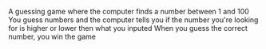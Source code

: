 A guessing game where the computer finds a number between 1 and 100
You guess numbers and the computer tells you if the number you're looking for is higher or lower then what you inputed
When you guess the correct number, you win the game
